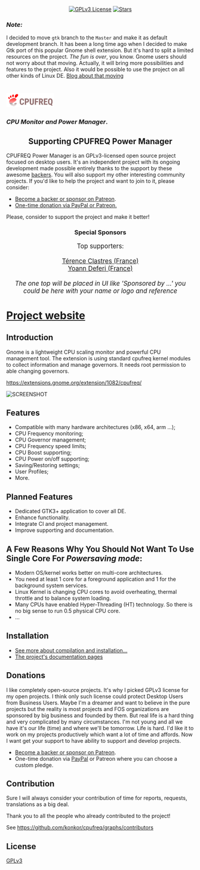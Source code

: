 <p align="center">
  <a href="https://github.com/konkor/cpufreq"><img src="https://img.shields.io/github/license/konkor/cpufreq.svg" alt="GPLv3 License"></a>
  <a href="https://github.com/konkor/cpufreq"><img src="https://img.shields.io/github/stars/konkor/cpufreq.svg?style=social&label=Star&style=flat-square" alt="Stars"></a>
</p>

### _Note:_

I decided to move `gtk` branch to the `Master` and make it as default development branch. It has been a long time ago when I decided to make Gtk port of this popular Gnome shell extension. But it's hard to split a limited resources on the project. _The fun is over_, you know. Gnome users should not worry about that moving. Actually, it will bring more possibilities and features to the project. Also it would be possible to use the project on all other kinds of Linux DE. [Blog about that moving](https://konkor.github.io/cpufreq/cpufreq/blog/news/2019/02/24/news.html)

# [![CPUFREQ](/docs/assets/images/logo.png?raw=true)](https://konkor.github.io/cpufreq/)
### _CPU Monitor and Power Manager_.

<h2 align="center">Supporting CPUFREQ Power Manager</h2>

CPUFREQ Power Manager is an GPLv3-licensed open source project focused on desktop users. It's an independent project with its ongoing development made possible entirely thanks to the support by these awesome [backers](https://github.com/konkor/cpufreq/blob/master/BACKERS.md). You will also support my other interesting community projects. If you'd like to help the project and want to join to it, please consider:

- [Become a backer or sponsor on Patreon](https://www.patreon.com/konkor).
- [One-time donation via PayPal or Patreon.](#donations)

Please, consider to support the project and make it better!

<h3 align="center">Special Sponsors</h3>
<!--special start-->

<p align="center">
  <big>
    Top supporters:<br><br>
    <a href="https://github.com/terencode">Térence Clastres (France)</a><br>
    <a href="http://konkor.github.io/cpufreq/sponsors/">Yoann Deferi (France)</a><br>
    <br>
    <i>The one top will be placed in UI like 'Sponsored by ...' you could be here with your name or logo and reference</i>
  </big>
</p>

<!--special end-->
# [Project website](https://konkor.github.io/cpufreq/)
## Introduction
Gnome is a lightweight CPU scaling monitor and powerful CPU management tool. The extension is using standard cpufreq kernel modules to collect information and manage governors. It needs root permission to able changing governors.

https://extensions.gnome.org/extension/1082/cpufreq/

![SCREENSHOT](https://i.imgur.com/yFxDBlU.png)

## Features
* Compatible with many hardware architectures (x86, x64, arm ...);
* CPU Frequency monitoring;
* CPU Governor management;
* CPU Frequency speed limits;
* CPU Boost supporting;
* CPU Power on/off supporting;
* Saving/Restoring settings;
* User Profiles;
* More.

## Planned Features
* Dedicated GTK3+ application to cover all DE.
* Enhance functionality.
* Integrate CI and project management.
* Improve supporting and documentation.

## A Few Reasons Why You Should Not Want To Use Single Core For _Powersaving mode_:
* Modern OS/kernel works better on multi-core architectures.
* You need at least 1 core for a foreground application and 1 for the background system services.
* Linux Kernel is changing CPU cores to avoid overheating, thermal throttle and to balance system loading.
* Many CPUs have enabled Hyper-Threading (HT) technology. So there is no big sense to run 0.5 physical CPU core.
* ...

## Installation

- [See more about compilation and installation...](/INSTALL.md)
- [The project's documentation pages](http://konkor.github.io/cpufreq/install/)

## Donations
 I like completely open-source projects. It's why I picked GPLv3 license for my open projects. I think only such license could protect Desktop Users from Business Users. Maybe I'm a dreamer and want to believe in the pure projects but the reality is most projects and FOS organizations are sponsored by big business and founded by them.
 But real life is a hard thing and very complicated by many circumstances. I'm not young and all we have it's our life (time) and where we'll be tomorrow. Life is hard. I'd like it to work on my projects productively which want a lot of time and affords. Now I want get your support to have ability to support and develop projects.

- [Become a backer or sponsor on Patreon](https://www.patreon.com/konkor).
- One-time donation via [PayPal](https://www.paypal.com/cgi-bin/webscr?cmd=_s-xclick&hosted_button_id=JGFPHFHXMER6L) or Patreon where you can choose a custom pledge.

## Contribution

 Sure I will always consider your contribution of time for reports, requests, translations as a big deal.

Thank you to all the people who already contributed to the project!

See https://github.com/konkor/cpufreq/graphs/contributors

## License

[GPLv3](https://www.gnu.org/licenses/gpl.html)
